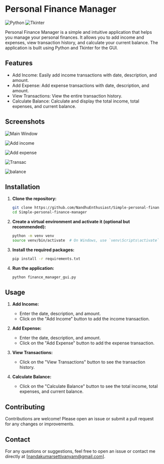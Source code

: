 # Personal Finance Manager

![Python](https://img.shields.io/badge/Python-3.8+-blue.svg)
![Tkinter](https://img.shields.io/badge/Tkinter-GUI-orange.svg)

Personal Finance Manager is a simple and intuitive application that helps you manage your personal finances. It allows you to add income and expenses, view transaction history, and calculate your current balance. The application is built using Python and Tkinter for the GUI.

## Features

- Add Income: Easily add income transactions with date, description, and amount.
- Add Expense: Add expense transactions with date, description, and amount.
- View Transactions: View the entire transaction history.
- Calculate Balance: Calculate and display the total income, total expenses, and current balance.

## Screenshots

![Main Window](https://github.com/NandhuEnthusiast/Simple-personal-finance-manager/assets/159680004/402f3062-3783-49ed-bc4c-cca43e8a4b88)

![Add income](https://github.com/NandhuEnthusiast/Simple-personal-finance-manager/assets/159680004/d3203dfd-d7a8-47de-89cd-36adb7eb2624)

![Add expense](https://github.com/NandhuEnthusiast/Simple-personal-finance-manager/assets/159680004/60ef3ac1-6604-45c3-aaef-c69b80759d8a)

![Transac](https://github.com/NandhuEnthusiast/Simple-personal-finance-manager/assets/159680004/251763b8-bf6f-4b99-9f87-a2d4a861b0f3)

![balance](https://github.com/NandhuEnthusiast/Simple-personal-finance-manager/assets/159680004/b7670038-6482-4877-97b3-856f06a0a70f)


## Installation

1. **Clone the repository:**

    ```bash
    git clone https://github.com/NandhuEnthusiast/Simple-personal-finance-manager.git
    cd Simple-personal-finance-manager
    ```

2. **Create a virtual environment and activate it (optional but recommended):**

    ```bash
    python -m venv venv
    source venv/bin/activate  # On Windows, use `venv\Scripts\activate`
    ```

3. **Install the required packages:**

    ```bash
    pip install -r requirements.txt
    ```

4. **Run the application:**

    ```bash
    python finance_manager_gui.py
    ```

## Usage

1. **Add Income:**
   - Enter the date, description, and amount.
   - Click on the "Add Income" button to add the income transaction.

2. **Add Expense:**
   - Enter the date, description, and amount.
   - Click on the "Add Expense" button to add the expense transaction.

3. **View Transactions:**
   - Click on the "View Transactions" button to see the transaction history.

4. **Calculate Balance:**
   - Click on the "Calculate Balance" button to see the total income, total expenses, and current balance.

## Contributing

Contributions are welcome! Please open an issue or submit a pull request for any changes or improvements.


## Contact

For any questions or suggestions, feel free to open an issue or contact me directly at [nandakumarsettivanyam@gmail.com].
